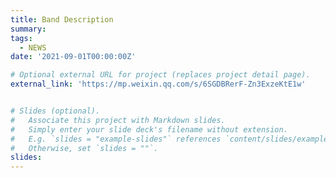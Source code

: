 ```yaml
---
title: Band Description
summary: 
tags:
  - NEWS
date: '2021-09-01T00:00:00Z'

# Optional external URL for project (replaces project detail page).
external_link: 'https://mp.weixin.qq.com/s/6SGDBRerF-Zn3ExzeKtE1w'


# Slides (optional).
#   Associate this project with Markdown slides.
#   Simply enter your slide deck's filename without extension.
#   E.g. `slides = "example-slides"` references `content/slides/example-slides.md`.
#   Otherwise, set `slides = ""`.
slides: 
---
```

